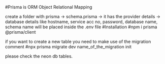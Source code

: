 #Prisma is ORM Object Relational Mapping

create a folder with prisma 
    -> schema.prisma
        -> it has the provider details
        -> database details like hostname, service acc no, password, database name, schema name will be placed inside the .env file
#Installation
#npm i prisma @prisma/client

if you want to create a new table you need to make use of the migration comment 
#npx prisma migrate dev name_of_the_migration init

please check the neon db tables.